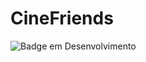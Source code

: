 # CineFriends

![Badge em Desenvolvimento](http://img.shields.io/static/v1?label=STATUS&message=EM%20DESENVOLVIMENTO&color=GREEN&style=for-the-badge)


